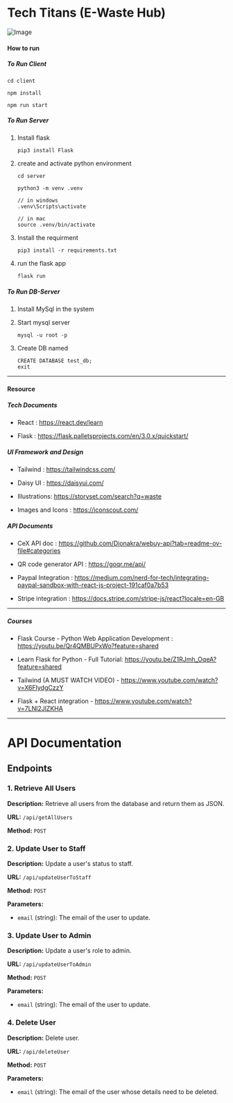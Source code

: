 # Tech Titans (E-Waste Hub)

![Image](./image.png)

#### How to run

##### To Run Client

    cd client

    npm install

    npm run start

##### To Run Server

1.  Install flask

    ```
    pip3 install Flask

    ```

2.  create and activate python environment

    ```
    cd server

    python3 -m venv .venv

    // in windows
    .venv\Scripts\activate

    // in mac
    source .venv/bin/activate
    ```

4.  Install the requirment 
    ```
    pip3 install -r requirements.txt
    ```
3.  run the flask app

    ```
    flask run
    ```

##### To Run DB-Server 

1. Install MySql in the system 

2. Start mysql server 

    ```
    mysql -u root -p
    ```

3. Create DB named 

    ```
    CREATE DATABASE test_db;
    exit
    ```

---

#### Resource

##### Tech Documents

- React : https://react.dev/learn

- Flask : https://flask.palletsprojects.com/en/3.0.x/quickstart/

##### UI Framework and Design

- Tailwind : https://tailwindcss.com/

- Daisy UI : https://daisyui.com/

- Illustrations: https://storyset.com/search?q=waste

- Images and Icons : https://iconscout.com/

##### API Documents

- CeX API doc : https://github.com/Dionakra/webuy-api?tab=readme-ov-file#categories

- QR code generator API : https://goqr.me/api/

- Paypal Integration : https://medium.com/nerd-for-tech/integrating-paypal-sandbox-with-react-js-project-191caf0a7b53

- Stripe integration : https://docs.stripe.com/stripe-js/react?locale=en-GB

---

##### Courses

- Flask Course - Python Web Application Development : https://youtu.be/Qr4QMBUPxWo?feature=shared

- Learn Flask for Python - Full Tutorial: https://youtu.be/Z1RJmh_OqeA?feature=shared

- Tailwind (A MUST WATCH VIDEO) - https://www.youtube.com/watch?v=X6FIydgCzzY

- Flask + React integration - https://www.youtube.com/watch?v=7LNl2JlZKHA


---

# API Documentation

## Endpoints

### 1. Retrieve All Users
**Description:** Retrieve all users from the database and return them as JSON.

**URL:** `/api/getAllUsers`

**Method:** `POST`



### 2. Update User to Staff
**Description:** Update a user's status to staff.

**URL:** `/api/updateUserToStaff`

**Method:** `POST`

**Parameters:**
- `email` (string): The email of the user to update.



### 3. Update User to Admin
**Description:** Update a user's role to admin.

**URL:** `/api/updateUserToAdmin`

**Method:** `POST`

**Parameters:**
- `email` (string): The email of the user to update.

### 4. Delete User 
**Description:** Delete user.

**URL:** `/api/deleteUser`

**Method:** `POST`

**Parameters:**
- `email` (string): The email of the user whose details need to be deleted.
